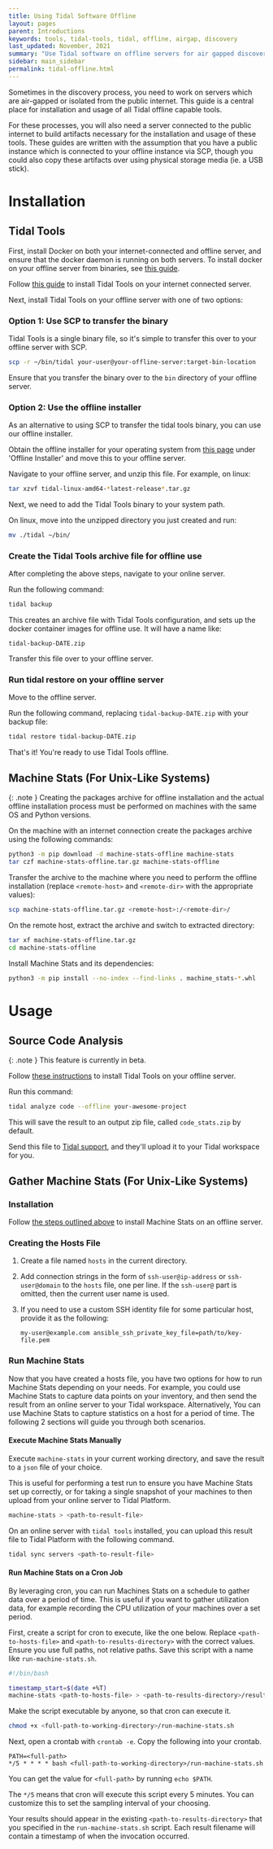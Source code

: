 ```yaml
---
title: Using Tidal Software Offline
layout: pages
parent: Introductions
keywords: tools, tidal-tools, tidal, offline, airgap, discovery
last_updated: November, 2021
summary: "Use Tidal software on offline servers for air gapped discovery"
sidebar: main_sidebar
permalink: tidal-offline.html
---
```


Sometimes in the discovery process, you need to work on servers which are air-gapped or isolated from the public internet. This guide is a central place for installation and usage of all Tidal offline capable tools.

For these processes, you will also need a server connected to the public internet to build artifacts necessary for the installation and usage of these tools. These guides are written with the assumption that you have a public instance which is connected to your offline instance via SCP, though you could also copy these artifacts over using physical storage media (ie. a USB stick).

# Installation

## Tidal Tools

First, install Docker on both your internet-connected and offline server, and ensure that the docker daemon is running on both servers. To install docker on your offline server from binaries, see [this guide](https://docs.docker.com/engine/install/binaries/).

Follow [this guide](https://guides.tidal.cloud/tidal-tools.html) to install Tidal Tools on your internet connected server.

Next, install Tidal Tools on your offline server with one of two options:

### Option 1: Use SCP to transfer the binary
Tidal Tools is a single binary file, so it's simple to transfer this over to your offline server with SCP.

```bash
scp -r ~/bin/tidal your-user@your-offline-server:target-bin-location
```

Ensure that you transfer the binary over to the `bin` directory of your offline server.

### Option 2: Use the offline installer
As an alternative to using SCP to transfer the tidal tools binary, you can use our offline installer.

Obtain the offline installer for your operating system from [this page](https://get.tidal.sh/) under 'Offline Installer' and move this to your offline server.

Navigate to your offline server, and unzip this file. For example, on linux:

```bash
tar xzvf tidal-linux-amd64-*latest-release*.tar.gz
```

Next, we need to add the Tidal Tools binary to your system path.

On linux, move into the unzipped directory you just created and run:

```bash
mv ./tidal ~/bin/
```

### Create the Tidal Tools archive file for offline use
After completing the above steps, navigate to your online server.

Run the following command:

```bash
tidal backup
```

This creates an archive file with Tidal Tools configuration, and sets up the docker container images for offline use. It will have a name like:

```
tidal-backup-DATE.zip
```

Transfer this file over to your offline server.

### Run tidal restore on your offline server
Move to the offline server.

Run the following command, replacing `tidal-backup-DATE.zip` with your backup file:

```bash
tidal restore tidal-backup-DATE.zip
```

That's it! You're ready to use Tidal Tools offline.

## Machine Stats (For Unix-Like Systems)

{: .note }
Creating the packages archive for offline installation and the actual
offline installation process must be performed on machines with the same OS and
Python versions.

On the machine with an internet connection create the packages archive using the following commands:

```bash
python3 -m pip download -d machine-stats-offline machine-stats
tar czf machine-stats-offline.tar.gz machine-stats-offline
```

Transfer the archive to the machine where you need to perform the offline
installation (replace `<remote-host>` and `<remote-dir>` with the
appropriate values):

```bash
scp machine-stats-offline.tar.gz <remote-host>:/<remote-dir>/
```

On the remote host, extract the archive and switch to extracted directory:

```bash
tar xf machine-stats-offline.tar.gz
cd machine-stats-offline
```

Install Machine Stats and its dependencies:

```bash
python3 -m pip install --no-index --find-links . machine_stats-*.whl
```

# Usage

## Source Code Analysis

{: .note }
This feature is currently in beta.

Follow [these instructions](#tidal-tools) to install Tidal Tools on your offline server.

Run this command:

```bash
tidal analyze code --offline your-awesome-project
```

This will save the result to an output zip file, called `code_stats.zip` by default.

Send this file to [Tidal support](mailto:support@tidalcloud.com), and they'll upload it to your Tidal workspace for you.

## Gather Machine Stats (For Unix-Like Systems)

### Installation

Follow [the steps outlined above](#machine-stats-for-unix-like-systems) to install Machine Stats on an offline server.

### Creating the Hosts File

1. Create a file named `hosts` in the current directory.

2. Add connection strings in the form of `ssh-user@ip-address` or
   `ssh-user@domain` to the `hosts` file, one per line. If the `ssh-user@` part
   is omitted, then the current user name is used.

3. If you need to use a custom SSH identity file for some particular host,
   provide it as the following:

    ```
    my-user@example.com ansible_ssh_private_key_file=path/to/key-file.pem
    ```

### Run Machine Stats

Now that you have created a hosts file, you have two options for how to run Machine Stats depending on your needs. For example, you could use Machine Stats to capture data points on your inventory, and then send the result from an online server to your Tidal workspace. Alternatively, You can use Machine Stats to capture statistics on a host for a period of time. The following 2 sections will guide you through both scenarios.

#### Execute Machine Stats Manually

Execute `machine-stats` in your current working directory, and save the result to a `json` file of your choice.

This is useful for performing a test run to ensure you have Machine Stats set up correctly, or for taking a single snapshot of your machines to then upload from your online server to Tidal Platform.

```bash
machine-stats > <path-to-result-file>
```

On an online server with `tidal tools` installed, you can upload this result file to Tidal Platform with the following command.

```bash
tidal sync servers <path-to-result-file>
```
#### Run Machine Stats on a Cron Job

By leveraging cron, you can run Machines Stats on a schedule to gather data over a period of time. This is useful if you want to gather utilization data, for example recording the CPU utilization of your machines over a set period.

First, create a script for cron to execute, like the one below. Replace `<path-to-hosts-file>` and `<path-to-results-directory>` with the correct values. Ensure you use full paths, not relative paths. Save this script with a name like `run-machine-stats.sh`.
```bash
#!/bin/bash

timestamp_start=$(date +%T)
machine-stats <path-to-hosts-file> > <path-to-results-directory>/result-${timestamp_start}.json
```
Make the script executable by anyone, so that cron can execute it.

```bash
chmod +x <full-path-to-working-directory>/run-machine-stats.sh
```

Next, open a crontab with `crontab -e`. Copy the following into your crontab.

```
PATH=<full-path>
*/5 * * * * bash <full-path-to-working-directory>/run-machine-stats.sh
```
You can get the value for `<full-path>` by running `echo $PATH`.

The `*/5` means that cron will execute this script every 5 minutes. You can customize this to set the sampling interval of your choosing.

Your results should appear in the existing `<path-to-results-directory>` that you specified in the `run-machine-stats.sh` script. Each result filename will contain a timestamp of when the invocation occurred.
